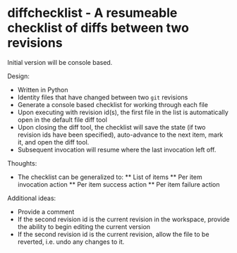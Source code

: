 # diffchecklist - A resumeable checklist of diffs between two revisions

Initial version will be console based.

Design:
* Written in Python
* Identity files that have changed between two `git` revisions
* Generate a console based checklist for working through each file
* Upon executing with revision id(s), the first file in the list is automatically open in the default file diff tool
* Upon closing the diff tool, the checklist will save the state (if two revision ids have been specified), auto-advance to the next item, mark it, and open the diff tool.
* Subsequent invocation will resume where the last invocation left off.

Thoughts:
* The checklist can be generalized to:
** List of items
** Per item invocation action
** Per item success action
** Per item failure action

Additional ideas:
* Provide a comment
* If the second revision id is the current revision in the workspace, provide the ability to begin editing the current version
* If the second revision id is the current revision, allow the file to be reverted, i.e. undo any changes to it.
